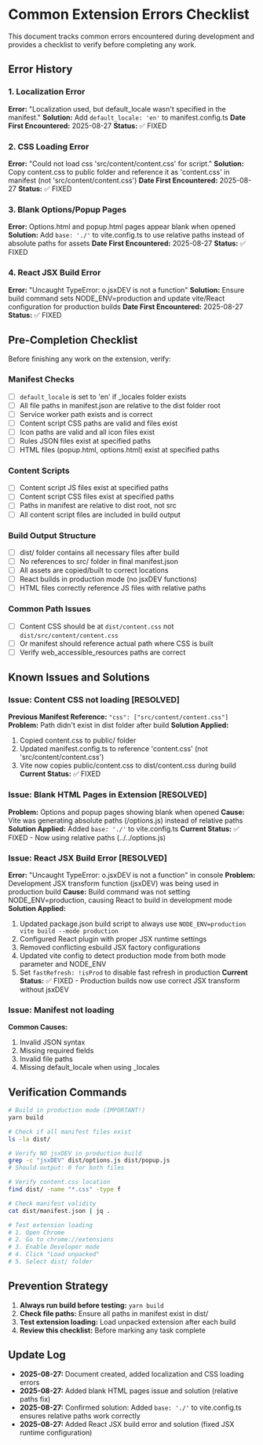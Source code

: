 # Common Extension Errors Checklist

This document tracks common errors encountered during development and provides a checklist to verify before completing any work.

## Error History

### 1. Localization Error
**Error:** "Localization used, but default_locale wasn't specified in the manifest."
**Solution:** Add `default_locale: 'en'` to manifest.config.ts
**Date First Encountered:** 2025-08-27
**Status:** ✅ FIXED

### 2. CSS Loading Error
**Error:** "Could not load css 'src/content/content.css' for script."
**Solution:** Copy content.css to public folder and reference it as 'content.css' in manifest (not 'src/content/content.css')
**Date First Encountered:** 2025-08-27
**Status:** ✅ FIXED

### 3. Blank Options/Popup Pages
**Error:** Options.html and popup.html pages appear blank when opened
**Solution:** Add `base: './'` to vite.config.ts to use relative paths instead of absolute paths for assets
**Date First Encountered:** 2025-08-27
**Status:** ✅ FIXED

### 4. React JSX Build Error
**Error:** "Uncaught TypeError: o.jsxDEV is not a function"
**Solution:** Ensure build command sets NODE_ENV=production and update vite/React configuration for production builds
**Date First Encountered:** 2025-08-27
**Status:** ✅ FIXED

## Pre-Completion Checklist

Before finishing any work on the extension, verify:

### Manifest Checks
- [ ] `default_locale` is set to 'en' if _locales folder exists
- [ ] All file paths in manifest.json are relative to the dist folder root
- [ ] Service worker path exists and is correct
- [ ] Content script CSS paths are valid and files exist
- [ ] Icon paths are valid and all icon files exist
- [ ] Rules JSON files exist at specified paths
- [ ] HTML files (popup.html, options.html) exist at specified paths

### Content Scripts
- [ ] Content script JS files exist at specified paths
- [ ] Content script CSS files exist at specified paths
- [ ] Paths in manifest are relative to dist root, not src
- [ ] All content script files are included in build output

### Build Output Structure
- [ ] dist/ folder contains all necessary files after build
- [ ] No references to src/ folder in final manifest.json
- [ ] All assets are copied/built to correct locations
- [ ] React builds in production mode (no jsxDEV functions)
- [ ] HTML files correctly reference JS files with relative paths

### Common Path Issues
- [ ] Content CSS should be at `dist/content.css` not `dist/src/content/content.css`
- [ ] Or manifest should reference actual path where CSS is built
- [ ] Verify web_accessible_resources paths are correct

## Known Issues and Solutions

### Issue: Content CSS not loading [RESOLVED]
**Previous Manifest Reference:** `"css": ["src/content/content.css"]`
**Problem:** Path didn't exist in dist folder after build
**Solution Applied:**
1. Copied content.css to public/ folder
2. Updated manifest.config.ts to reference 'content.css' (not 'src/content/content.css')
3. Vite now copies public/content.css to dist/content.css during build
**Current Status:** ✅ FIXED

### Issue: Blank HTML Pages in Extension [RESOLVED]
**Problem:** Options and popup pages showing blank when opened
**Cause:** Vite was generating absolute paths (/options.js) instead of relative paths
**Solution Applied:** Added `base: './'` to vite.config.ts
**Current Status:** ✅ FIXED - Now using relative paths (../../options.js)

### Issue: React JSX Build Error [RESOLVED]
**Error:** "Uncaught TypeError: o.jsxDEV is not a function" in console
**Problem:** Development JSX transform function (jsxDEV) was being used in production build
**Cause:** Build command was not setting NODE_ENV=production, causing React to build in development mode
**Solution Applied:**
1. Updated package.json build script to always use `NODE_ENV=production vite build --mode production`
2. Configured React plugin with proper JSX runtime settings
3. Removed conflicting esbuild JSX factory configurations
4. Updated vite config to detect production mode from both mode parameter and NODE_ENV
5. Set `fastRefresh: !isProd` to disable fast refresh in production
**Current Status:** ✅ FIXED - Production builds now use correct JSX transform without jsxDEV

### Issue: Manifest not loading
**Common Causes:**
1. Invalid JSON syntax
2. Missing required fields
3. Invalid file paths
4. Missing default_locale when using _locales

## Verification Commands

```bash
# Build in production mode (IMPORTANT!)
yarn build

# Check if all manifest files exist
ls -la dist/

# Verify NO jsxDEV in production build
grep -c "jsxDEV" dist/options.js dist/popup.js
# Should output: 0 for both files

# Verify content.css location
find dist/ -name "*.css" -type f

# Check manifest validity
cat dist/manifest.json | jq .

# Test extension loading
# 1. Open Chrome
# 2. Go to chrome://extensions
# 3. Enable Developer mode
# 4. Click "Load unpacked"
# 5. Select dist/ folder
```

## Prevention Strategy

1. **Always run build before testing:** `yarn build`
2. **Check file paths:** Ensure all paths in manifest exist in dist/
3. **Test extension loading:** Load unpacked extension after each build
4. **Review this checklist:** Before marking any task complete

## Update Log

- **2025-08-27:** Document created, added localization and CSS loading errors
- **2025-08-27:** Added blank HTML pages issue and solution (relative paths fix)
- **2025-08-27:** Confirmed solution: Added `base: './'` to vite.config.ts ensures relative paths work correctly
- **2025-08-27:** Added React JSX build error and solution (fixed JSX runtime configuration)